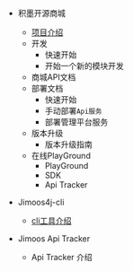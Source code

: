 * 积墨开源商城
    - [项目介绍](/README.md)
    - 开发
        - 快速开始
        - 开始一个新的模块开发
    - 商城API文档
    - 部署文档
        - 快速开始
        - 手动部署`Api服务`
        - 部署管理平台服务
    - 版本升级
        - 版本升级指南
    - 在线PlayGround
        - PlayGround
        - SDK
        - Api Tracker
* Jimoos4j-cli
    - [cli工具介绍](jimoos4j-cli/index.md)

* Jimoos Api Tracker
    - Api Tracker 介绍